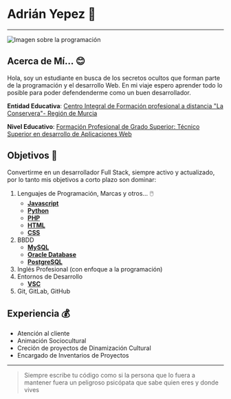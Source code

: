 # Adrián Yepez 🐣

---

![Imagen sobre la programación](https://www.fundaciontelefonica.com/wp-content/uploads/2022/09/portada-dia-programador-2560x950-1.jpg)

## Acerca de Mí... 😊
Hola, soy un estudiante en busca de los secretos ocultos que forman parte de la programación y el desarrollo Web. En mi viaje espero aprender todo lo posible para poder defendenderme como un buen desarrollador.

**Entidad Educativa**: [Centro Integral de Formación profesional a distancia "La Conservera"- Región de Murcia](https://sites.google.com/view/fplaconservera)

**Nivel Educativo**: [Formación Profesional de Grado Superior: Técnico Superior en desarrollo de Aplicaciones Web](https://www.todofp.es/que-estudiar/familias-profesionales/informatica-comunicaciones/des-aplicaciones-web.html)

## Objetivos 💪

Convertirme en un desarrollador Full Stack, siempre activo y actualizado, por lo tanto mis objetivos a corto plazo son dominar:
1. Lenguajes de Programación, Marcas y otros... 🖱️
    * [**Javascript**](https://developer.mozilla.org/es/docs/Web/JavaScript)
    * [**Python**](https://www.python.org/)
    * [**PHP**](https://www.php.net/manual/es/intro-whatis.php)
    * [**HTML**](https://developer.mozilla.org/es/docs/Web/HTML)
    * [**CSS**](https://developer.mozilla.org/es/docs/Web/CSS)
2. BBDD
    * [**MySQL**](https://www.mysql.com/)
    * [**Oracle Database**](https://www.oracle.com/es/database/)
    * [**PostgreSQL**](https://www.postgresql.org/)
3. Inglés Profesional (con enfoque a la programación)
4. Entornos de Desarrollo
    * [**VSC**](https://code.visualstudio.com/)
5. Git, GitLab, GitHub

## Experiencia 💰

* Atención al cliente
* Animación Sociocultural
* Creción de proyectos de Dinamización Cultural
* Encargado de Inventarios de Proyectos

----

> Siempre escribe tu código como si la persona que lo fuera a mantener fuera un peligroso psicópata que sabe quien eres y donde vives
